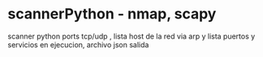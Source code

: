 # scannerPython - nmap, scapy
scanner python ports tcp/udp , lista host de la red via arp y lista puertos y servicios en ejecucion, archivo json salida
